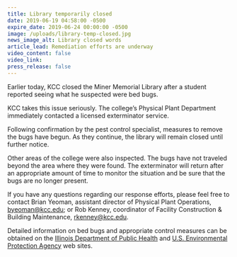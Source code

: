 ```yaml
---
title: Library temporarily closed
date: 2019-06-19 04:58:00 -0500
expire_date: 2019-06-24 00:00:00 -0500
image: /uploads/library-temp-closed.jpg
news_image_alt: Library closed words
article_lead: Remediation efforts are underway
video_content: false
video_link:
press_release: false
---
```


Earlier today, KCC closed the Miner Memorial Library after a student reported seeing what he suspected were bed bugs.

KCC takes this issue seriously. The college’s Physical Plant Department immediately contacted a licensed exterminator service.

Following confirmation by the pest control specialist, measures to remove the bugs have begun. As they continue, the library will remain closed until further notice.

<div><p>Other areas of the college were also inspected. The bugs have not traveled beyond the area where they were found. The exterminator will return after an appropriate amount of time to monitor the situation and be sure that the bugs are no longer present.</p><p>If you have any questions regarding our response efforts, please feel free to contact Brian Yeoman, assistant director of Physical Plant Operations, <a href="mailto:byeoman@kcc.edu">byeoman@kcc.edu</a>; or Rob Kenney, coordinator of Facility Construction &amp; Building Maintenance, <a href="mailto:rkenney@kcc.edu">rkenney@kcc.edu</a>.</p><p>Detailed information on bed bugs and appropriate control measures can be obtained on the <a href="http://www.dph.illinois.gov/topics-services/environmental-health-protection/structural-pest-control/bed-bugs#resources">Illinois Department of Public Health</a> and <a href="https://www.epa.gov/managing-pests-schools/bed-bugs-and-schools#steps">U.S. Environmental Protection Agency</a> web sites.</p></div>
